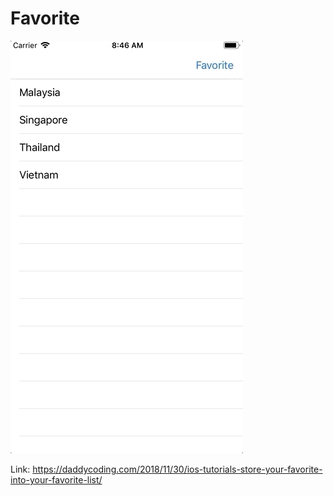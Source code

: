 # Favorite

![](https://github.com/zhiyao92/Favorite/blob/master/Favorite.gif)

Link: https://daddycoding.com/2018/11/30/ios-tutorials-store-your-favorite-into-your-favorite-list/

